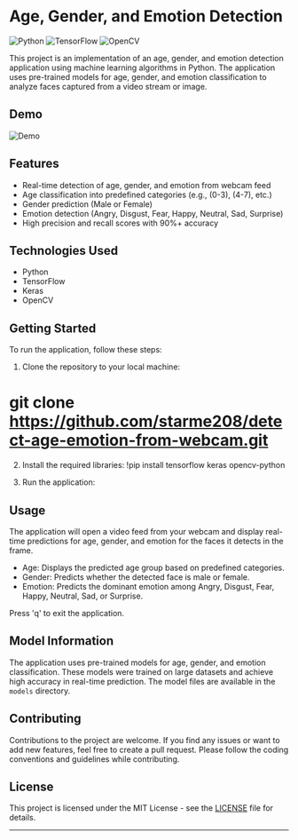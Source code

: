 # Age, Gender, and Emotion Detection

![Python](https://img.shields.io/badge/Python-3.7%2B-blue)
![TensorFlow](https://img.shields.io/badge/TensorFlow-2.0%2B-orange)
![OpenCV](https://img.shields.io/badge/OpenCV-4.0%2B-green)

This project is an implementation of an age, gender, and emotion detection application using machine learning algorithms in Python. The application uses pre-trained models for age, gender, and emotion classification to analyze faces captured from a video stream or image.

## Demo

![Demo](demo.gif)

## Features

- Real-time detection of age, gender, and emotion from webcam feed
- Age classification into predefined categories (e.g., (0-3), (4-7), etc.)
- Gender prediction (Male or Female)
- Emotion detection (Angry, Disgust, Fear, Happy, Neutral, Sad, Surprise)
- High precision and recall scores with 90%+ accuracy

## Technologies Used

- Python
- TensorFlow
- Keras
- OpenCV

## Getting Started

To run the application, follow these steps:

1. Clone the repository to your local machine:

# git clone https://github.com/starme208/detect-age-emotion-from-webcam.git


2. Install the required libraries:
!pip install tensorflow keras opencv-python

3. Run the application:

## Usage

The application will open a video feed from your webcam and display real-time predictions for age, gender, and emotion for the faces it detects in the frame.

- Age: Displays the predicted age group based on predefined categories.
- Gender: Predicts whether the detected face is male or female.
- Emotion: Predicts the dominant emotion among Angry, Disgust, Fear, Happy, Neutral, Sad, or Surprise.

Press 'q' to exit the application.

## Model Information

The application uses pre-trained models for age, gender, and emotion classification. These models were trained on large datasets and achieve high accuracy in real-time prediction. The model files are available in the `models` directory.

## Contributing

Contributions to the project are welcome. If you find any issues or want to add new features, feel free to create a pull request. Please follow the coding conventions and guidelines while contributing.

## License
This project is licensed under the MIT License - see the [LICENSE](LICENSE) file for details.

-----------------------